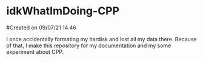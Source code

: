 # idkWhatImDoing-CPP
#Created on 09/07/21 14.46

I once accidentally formating my hardisk and lost all my data there. Because of that, I make this repository for my documentation and my some experiment about CPP.

